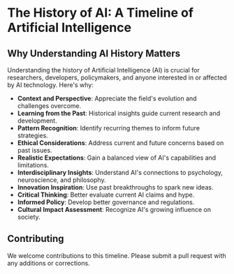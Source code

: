 # The History of AI: A Timeline of Artificial Intelligence

## Why Understanding AI History Matters
Understanding the history of Artificial Intelligence (AI) is crucial for researchers, developers, policymakers, and anyone interested in or affected by AI technology. Here's why:

- **Context and Perspective**: Appreciate the field's evolution and challenges overcome.
- **Learning from the Past**: Historical insights guide current research and development.
- **Pattern Recognition**: Identify recurring themes to inform future strategies.
- **Ethical Considerations**: Address current and future concerns based on past issues.
- **Realistic Expectations**: Gain a balanced view of AI's capabilities and limitations.
- **Interdisciplinary Insights**: Understand AI's connections to psychology, neuroscience, and philosophy.
- **Innovation Inspiration**: Use past breakthroughs to spark new ideas.
- **Critical Thinking**: Better evaluate current AI claims and hype.
- **Informed Policy**: Develop better governance and regulations.
- **Cultural Impact Assessment**: Recognize AI's growing influence on society.

## Contributing
We welcome contributions to this timeline. Please submit a pull request with any additions or corrections.